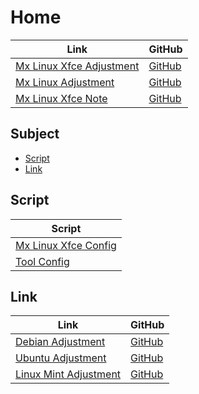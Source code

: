 

# Home

| Link | GitHub |
| ---- | ------ |
| [Mx Linux Xfce Adjustment](https://samwhelp.github.io/mxlinux-xfce-adjustment/) | [GitHub](https://github.com/samwhelp/mxlinux-xfce-adjustment) |
| [Mx Linux Adjustment](https://samwhelp.github.io/mxlinux-adjustment/) | [GitHub](https://github.com/samwhelp/mxlinux-adjustment) |
| [Mx Linux Xfce Note](https://samwhelp.github.io/note-about-mxlinux-xfce/) | [GitHub](https://github.com/samwhelp/note-about-mxlinux-xfce) |




## Subject

* [Script](#script)
* [Link](#link)




## Script

| Script |
| ------ |
| [Mx Linux Xfce Config](https://github.com/samwhelp/mxlinux-xfce-adjustment/tree/main/prototype/main/xfce-config) |
| [Tool Config](https://github.com/samwhelp/mxlinux-adjustment/tree/main/prototype/main/tool-config/part) |




## Link

| Link | GitHub |
| ---- | ------ |
| [Debian Adjustment](https://samwhelp.github.io/debian-adjustment/) | [GitHub](https://github.com/samwhelp/debian-adjustment) |
| [Ubuntu Adjustment](https://samwhelp.github.io/ubuntu-adjustment/) | [GitHub](https://github.com/samwhelp/ubuntu-adjustment) |
| [Linux Mint Adjustment](https://samwhelp.github.io/linuxmint-adjustment/) | [GitHub](https://github.com/samwhelp/linuxmint-adjustment) |
